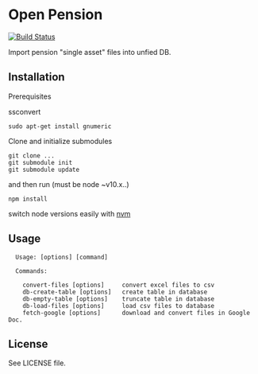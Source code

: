 # Open Pension
[![Build Status](https://travis-ci.org/hasadna/OpenPension.png?branch=master)](https://travis-ci.org/hasadna/OpenPension)

Import pension "single asset" files into unfied DB.


## Installation

Prerequisites

ssconvert
```shell
sudo apt-get install gnumeric
```

Clone and initialize submodules
```shell
git clone ...
git submodule init
git submodule update
```
and then run (must be node ~v10.x..)
```shell
npm install
```
switch node versions easily with [nvm](https://github.com/creationix/nvm)

    
## Usage

```shell
  Usage: [options] [command]

  Commands:

    convert-files [options]     convert excel files to csv
    db-create-table [options]   create table in database
    db-empty-table [options]    truncate table in database
    db-load-files [options]     load csv files to database
    fetch-google [options]      download and convert files in Google Doc.
```

## License

See LICENSE file.
